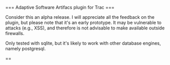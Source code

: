 === Adaptive Software Artifacs plugin for Trac ===

Consider this an alpha release. I will appreciate all the feedback on the plugin, but please note that it's an early prototype. It may be vulnerable to attacks (e.g., XSS), and therefore is not advisable to make available outside firewalls.

Only tested with sqlite, but it's likely to work with other database engines, namely postgresql.


==